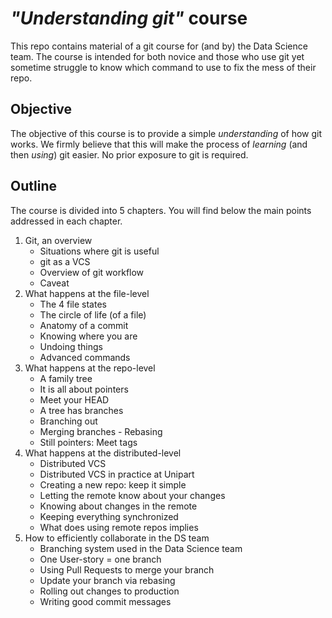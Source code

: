 # _"Understanding git"_ course

This repo contains material of a git course for (and by) the Data Science team.
The course is intended for both novice and those who use git yet sometime struggle to know which command to use to fix the mess of their repo.

## Objective
The objective of this course is to provide a simple _understanding_ of how git works.
We firmly believe that this will make the process of _learning_ (and then _using_) git easier.
No prior exposure to git is required.

## Outline

The course is divided into 5 chapters.
You will find below the main points addressed in each chapter.

1. Git, an overview
    - Situations where git is useful
    - git as a VCS
    - Overview of git workflow
    - Caveat
2. What happens at the file-level
    - The 4 file states
    - The circle of life (of a file)
    - Anatomy of a commit
    - Knowing where you are
    - Undoing things
    - Advanced commands
3. What happens at the repo-level
    - A family tree
    - It is all about pointers
    - Meet your HEAD
    - A tree has branches
    - Branching out
    - Merging branches - Rebasing
    - Still pointers: Meet tags
4. What happens at the distributed-level
    - Distributed VCS  
    - Distributed VCS in practice at Unipart
    - Creating a new repo: keep it simple
    - Letting the remote know about your changes
    - Knowing about changes in the remote
    - Keeping everything synchronized
    - What does using remote repos implies
4. How to efficiently collaborate in the DS team
    - Branching system used in the Data Science team
    - One User-story = one branch
    - Using Pull Requests to merge your branch
    - Update your branch via rebasing
    - Rolling out changes to production
    - Writing good commit messages
